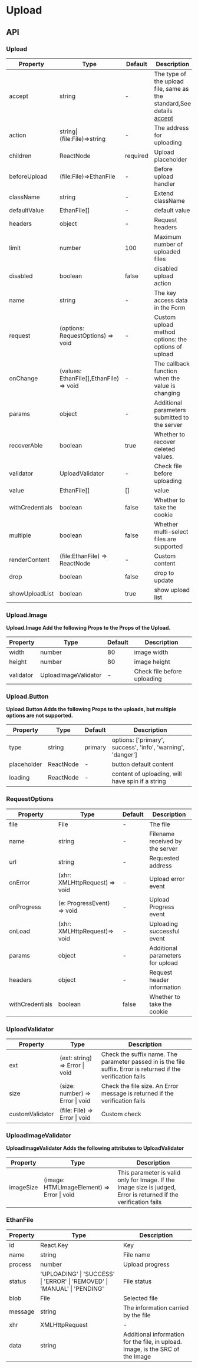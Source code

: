 # Upload

<example />

## API

### Upload

| Property | Type | Default | Description |
| --- | --- | --- | --- |
| accept | string | - | The type of the upload file, same as the standard,See details [accept](https://developer.mozilla.org/en-US/docs/Web/HTML/Element/input/file#accept)  |
| action | string\|(file:File)=>string | - | The address for uploading |
| children | ReactNode | required | Upload placeholder |
| beforeUpload | (file:File)=>EthanFile | - | Before upload handler |
| className | string | - | Extend className |
| defaultValue | EthanFile[] | -  | default value |
| headers | object | - | Request headers |
| limit | number | 100 | Maximum number of uploaded files |
| disabled | boolean | false | disabled upload action | 
| name | string | - | The key access data in the Form  |
| request | (options: RequestOptions) => void | - | Custom upload method<br /> options: the options of upload |
| onChange | (values: EthanFile[],EthanFile) => void | - | The callback function when the value is changing |
| params | object | - | Additional parameters submitted to the server |
| recoverAble | boolean | true | Whether to recover deleted values. |
| validator | UploadValidator | - | Check file before uploading |
| value | EthanFile[] | \[] | value |
| withCredentials | boolean | false | Whether to take the cookie |
| multiple | boolean | false | Whether multi-select files are supported |
| renderContent | (file:EthanFile) => ReactNode | - | Custom content  | 
| drop | boolean | false | drop to update |
| showUploadList | boolean | true | show upload list |

### Upload.Image

**Upload.Image Add the following Props to the Props of the Upload.**

| Property | Type | Default | Description |
| --- | --- | --- | --- |
| width | number | 80 | image width |
| height | number | 80 | image height |
| validator | UploadImageValidator | - | Check file before uploading |

### Upload.Button

**Upload.Button Adds the following Props to the uploads, but multiple options are not supported.**

| Property | Type | Default | Description |
| --- | --- | --- | --- |
| type | string | primary | options: \['primary', success', 'info', 'warning', 'danger'\] |
| placeholder | ReactNode | - | button default content |
| loading | ReactNode | - | content of uploading, will have spin if a string |


### RequestOptions 

| Property | Type | Default | Description |
| --- | --- | --- | --- |
| file |  File | - |  The file |
| name | string | - | Filename received by the server |
| url | string | - | Requested address |
| onError | (xhr: XMLHttpRequest) => void | -| Upload error event |
| onProgress |  (e: ProgressEvent) => void | - | Upload Progress event |
| onLoad | (xhr: XMLHttpRequest)=> void | - | Uploading successful event |
| params | object | - | Additional parameters for upload |
| headers | object | - | Request header information |
| withCredentials | boolean | false | Whether to take the cookie |

### UploadValidator

| Property | Type | Description |
| --- | --- | --- |
| ext | (ext: string) => Error \| void | Check the suffix name. The parameter passed in is the file suffix. Error is returned if the verification fails |
| size | (size: number) => Error \| void | Check the file size. An Error message is returned if the verification fails |
| customValidator | (file: File) => Error \| void | Custom check |


### UploadImageValidator

**UploadImageValidator Adds the following attributes to UploadValidator**

| Property | Type | Description |
| --- | --- | --- |
| imageSize | (image: HTMLImageElement) => Error \| void | This parameter is valid only for Image. If the Image size is judged, Error is returned if the verification fails |

### EthanFile

| Property | Type | Description |
| --- | --- | --- |
| id | React.Key | Key |
| name | string | File name |
| process | number | Upload progress |
| status | 'UPLOADING' \| 'SUCCESS' \| 'ERROR' \| 'REMOVED' \| 'MANUAL' \| 'PENDING' | File status |
| blob | File | Selected file |
| message | string | The information carried by the file |
| xhr | XMLHttpRequest | - |
| data | string | Additional information for the file, in upload. Image, is the SRC of the Image |
